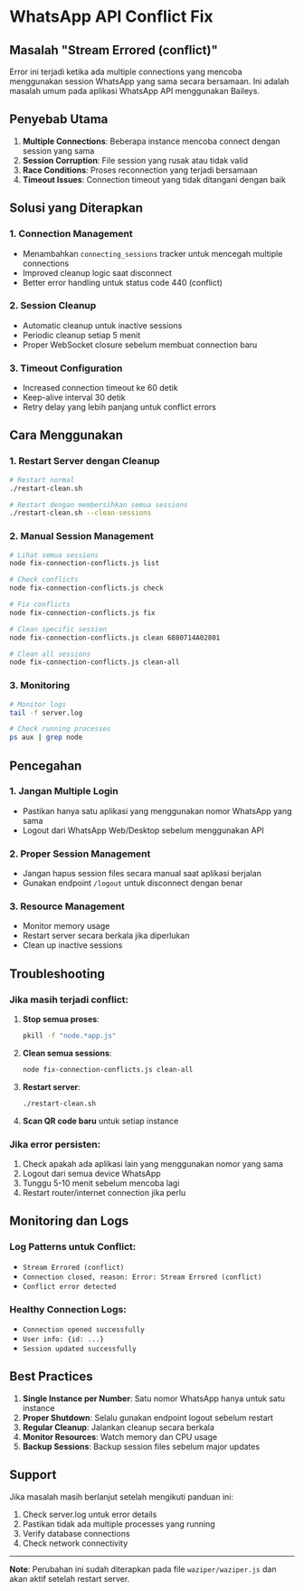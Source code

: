 # WhatsApp API Conflict Fix

## Masalah "Stream Errored (conflict)"

Error ini terjadi ketika ada multiple connections yang mencoba menggunakan session WhatsApp yang sama secara bersamaan. Ini adalah masalah umum pada aplikasi WhatsApp API menggunakan Baileys.

## Penyebab Utama

1. **Multiple Connections**: Beberapa instance mencoba connect dengan session yang sama
2. **Session Corruption**: File session yang rusak atau tidak valid
3. **Race Conditions**: Proses reconnection yang terjadi bersamaan
4. **Timeout Issues**: Connection timeout yang tidak ditangani dengan baik

## Solusi yang Diterapkan

### 1. Connection Management
- Menambahkan `connecting_sessions` tracker untuk mencegah multiple connections
- Improved cleanup logic saat disconnect
- Better error handling untuk status code 440 (conflict)

### 2. Session Cleanup
- Automatic cleanup untuk inactive sessions
- Periodic cleanup setiap 5 menit
- Proper WebSocket closure sebelum membuat connection baru

### 3. Timeout Configuration
- Increased connection timeout ke 60 detik
- Keep-alive interval 30 detik
- Retry delay yang lebih panjang untuk conflict errors

## Cara Menggunakan

### 1. Restart Server dengan Cleanup
```bash
# Restart normal
./restart-clean.sh

# Restart dengan membersihkan semua sessions
./restart-clean.sh --clean-sessions
```

### 2. Manual Session Management
```bash
# Lihat semua sessions
node fix-connection-conflicts.js list

# Check conflicts
node fix-connection-conflicts.js check

# Fix conflicts
node fix-connection-conflicts.js fix

# Clean specific session
node fix-connection-conflicts.js clean 6880714A02801

# Clean all sessions
node fix-connection-conflicts.js clean-all
```

### 3. Monitoring
```bash
# Monitor logs
tail -f server.log

# Check running processes
ps aux | grep node
```

## Pencegahan

### 1. Jangan Multiple Login
- Pastikan hanya satu aplikasi yang menggunakan nomor WhatsApp yang sama
- Logout dari WhatsApp Web/Desktop sebelum menggunakan API

### 2. Proper Session Management
- Jangan hapus session files secara manual saat aplikasi berjalan
- Gunakan endpoint `/logout` untuk disconnect dengan benar

### 3. Resource Management
- Monitor memory usage
- Restart server secara berkala jika diperlukan
- Clean up inactive sessions

## Troubleshooting

### Jika masih terjadi conflict:

1. **Stop semua proses**:
   ```bash
   pkill -f "node.*app.js"
   ```

2. **Clean semua sessions**:
   ```bash
   node fix-connection-conflicts.js clean-all
   ```

3. **Restart server**:
   ```bash
   ./restart-clean.sh
   ```

4. **Scan QR code baru** untuk setiap instance

### Jika error persisten:

1. Check apakah ada aplikasi lain yang menggunakan nomor yang sama
2. Logout dari semua device WhatsApp
3. Tunggu 5-10 menit sebelum mencoba lagi
4. Restart router/internet connection jika perlu

## Monitoring dan Logs

### Log Patterns untuk Conflict:
- `Stream Errored (conflict)`
- `Connection closed, reason: Error: Stream Errored (conflict)`
- `Conflict error detected`

### Healthy Connection Logs:
- `Connection opened successfully`
- `User info: {id: ...}`
- `Session updated successfully`

## Best Practices

1. **Single Instance per Number**: Satu nomor WhatsApp hanya untuk satu instance
2. **Proper Shutdown**: Selalu gunakan endpoint logout sebelum restart
3. **Regular Cleanup**: Jalankan cleanup secara berkala
4. **Monitor Resources**: Watch memory dan CPU usage
5. **Backup Sessions**: Backup session files sebelum major updates

## Support

Jika masalah masih berlanjut setelah mengikuti panduan ini:

1. Check server.log untuk error details
2. Pastikan tidak ada multiple processes yang running
3. Verify database connections
4. Check network connectivity

---

**Note**: Perubahan ini sudah diterapkan pada file `waziper/waziper.js` dan akan aktif setelah restart server.